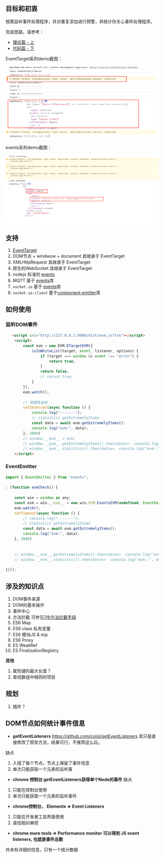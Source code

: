 
## 目标和初衷
按需监听事件处理程序，并对重复添加进行预警，并统计你关心事件处理程序。

完成思路，请参考：
* [理论篇 - 上]()
* [代码篇 - 下]()


EventTarget系列demo截图：

![](./images/demo-et.png)

events系列demo截图：

![](./images/demo-events.png)


## 支持
1. [EventTarget](https://developer.mozilla.org/zh-CN/docs/Web/API/EventTarget)
2. DOM节点 + windwow + document
    其继承于 EventTarget
3. XMLHttpRequest
    其继承于 EventTarget
4. 原生的WebSocket
   其继承于 EventTarget
5. nodejs 标准的 [events](https://github.com/browserify/events)
6. MQTT
   基于 [events](https://github.com/browserify/events)库
7. `socket.io` 
   基于 [events](https://github.com/browserify/events)库
8. `socket.io-client`
   基于[component-emitter](https://www.npmjs.com/package/component-emitter)库

## 如何使用

### 监听DOM事件
```html
   <script src="http://127.0.0.1:8080/dist/evm.js?t=5"></script>
    <script>
        const evm = new EVM.ETargetEVM({
            isInWhiteList(target, event, listener, options) {
                if (target === window && event !== "error") {
                    return true;
                }
                return false;
                // return true;
            }
        });
        evm.watch();

        // 周期性监听
        setInterval(async function () {
            console.log("-------");
            // statistics getExtremelyItems
            const data = await evm.getExtremelyItems();
            console.log("evm:", data);
        }, 3000)
        // window.__evm__ = evm;
        // window.__evm__.getExtremelyItems().then(data=>  console.log("evm::", data));
        // window.__evm__.statistics().then(data=>  console.log("evm::", data));
    </script>
```


### EventEmitter

```js
import { EventEmitter } from "events";

; (function evmCheck() {

    const win = window as any;
    const evm = win.__evm__ = new win.EVM.EventsEVM(undefined, EventEmitter);
    evm.watch();
    setTimeout(async function () {
        // console.log("-------");
        // statistics getExtremelyItems
        const data = await evm.getExtremelyItems();
        console.log("evm:", data);
    }, 5000)


    // window.__evm__.getExtremelyItems().then(data=>  console.log("evm::", data));
    // window.__evm__.statistics().then(data=>  console.log("evm::", data));

})();
```



## 涉及的知识点

1. DOM事件来源
2. DOM的基本操作
3. 事件中心
4. 方法拦截
   可参见[7中方法拦截手段](https://github.com/xiangwenhu/topics/tree/master/%E6%8B%A6%E6%88%AA%E6%96%B9%E6%B3%95)
5. ES6 Map
6. ES6 class 私有变量
7. ES6 模块JS & mjs
8. ES6 Proxy
9. ES  WeakRef
10. ES FinalizationRegistry


**其他**   
1. 属性键的最大长度？
2. 查找数组中相同的项目



## 规划
1. 插件？


## DOM节点如何统计事件信息

* **getEventListeners**
https://github.com/colxi/getEventListeners 
其只是直接修改了原型方法，结果可行，不推荐这么玩。

缺点
1. 入侵了每个节点，节点上保留了事件信息
2. 单次只能获取一个元素的监听事

* **chrome 控制台 getEventListeners获得单个Node的事件**
缺点
1. 只能在控制台使用
2. 单次只能获取一个元素的监听事件

* **chrome控制台， Elements => Event Listeners**
1. 只能在开发者工具界面使用
2. 查找相对麻烦

* **chrome more tools => Performance monitor 可以得到 JS event listeners, 也就是事件总数**

并未有详细的信息，只有一个统计数据
  